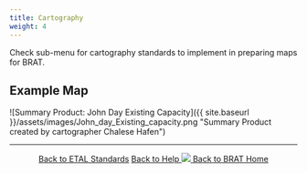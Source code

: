 ```yaml
---
title: Cartography
weight: 4
---
```


Check sub-menu for cartography standards to implement in preparing maps for BRAT.

## Example Map

![Summary Product: John Day Existing Capacity]({{ site.baseurl }}/assets/images/John_day_Existing_capacity.png "Summary Product created by cartographer Chalese Hafen")

------
<div align="center">
	<a class="hollow button" href="{{ site.baseurl }}/Documentation/Standards"><i class = "fa fa-check-square-o"></i> Back to ETAL Standards</a>
	<a class="hollow button" href="{{ site.baseurl }}/Documentation"><i class="fa fa-info-circle"></i> Back to Help </a>
	<a class="hollow button" href="{{ site.baseurl }}/"><img src="{{ site.baseurl }}/assets/images/favicons/favicon-16x16.png">  Back to BRAT Home </a>  
</div>
